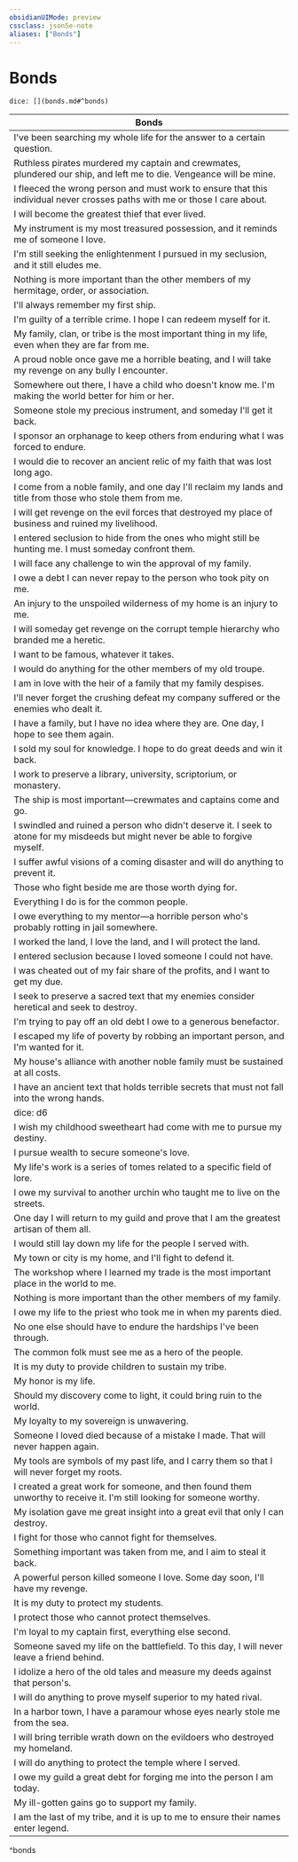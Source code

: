 ```yaml
---
obsidianUIMode: preview
cssclass: json5e-note
aliases: ["Bonds"]
---
```

# Bonds

`dice: [](bonds.md#^bonds)`

| Bonds |
|-------|
| I've been searching my whole life for the answer to a certain question. |
| Ruthless pirates murdered my captain and crewmates, plundered our ship, and left me to die. Vengeance will be mine. |
| I fleeced the wrong person and must work to ensure that this individual never crosses paths with me or those I care about. |
| I will become the greatest thief that ever lived. |
| My instrument is my most treasured possession, and it reminds me of someone I love. |
| I'm still seeking the enlightenment I pursued in my seclusion, and it still eludes me. |
| Nothing is more important than the other members of my hermitage, order, or association. |
| I'll always remember my first ship. |
| I'm guilty of a terrible crime. I hope I can redeem myself for it. |
| My family, clan, or tribe is the most important thing in my life, even when they are far from me. |
| A proud noble once gave me a horrible beating, and I will take my revenge on any bully I encounter. |
| Somewhere out there, I have a child who doesn't know me. I'm making the world better for him or her. |
| Someone stole my precious instrument, and someday I'll get it back. |
| I sponsor an orphanage to keep others from enduring what I was forced to endure. |
| I would die to recover an ancient relic of my faith that was lost long ago. |
| I come from a noble family, and one day I'll reclaim my lands and title from those who stole them from me. |
| I will get revenge on the evil forces that destroyed my place of business and ruined my livelihood. |
| I entered seclusion to hide from the ones who might still be hunting me. I must someday confront them. |
| I will face any challenge to win the approval of my family. |
| I owe a debt I can never repay to the person who took pity on me. |
| An injury to the unspoiled wilderness of my home is an injury to me. |
| I will someday get revenge on the corrupt temple hierarchy who branded me a heretic. |
| I want to be famous, whatever it takes. |
| I would do anything for the other members of my old troupe. |
| I am in love with the heir of a family that my family despises. |
| I'll never forget the crushing defeat my company suffered or the enemies who dealt it. |
| I have a family, but I have no idea where they are. One day, I hope to see them again. |
| I sold my soul for knowledge. I hope to do great deeds and win it back. |
| I work to preserve a library, university, scriptorium, or monastery. |
| The ship is most important—crewmates and captains come and go. |
| I swindled and ruined a person who didn't deserve it. I seek to atone for my misdeeds but might never be able to forgive myself. |
| I suffer awful visions of a coming disaster and will do anything to prevent it. |
| Those who fight beside me are those worth dying for. |
| Everything I do is for the common people. |
| I owe everything to my mentor—a horrible person who's probably rotting in jail somewhere. |
| I worked the land, I love the land, and I will protect the land. |
| I entered seclusion because I loved someone I could not have. |
| I was cheated out of my fair share of the profits, and I want to get my due. |
| I seek to preserve a sacred text that my enemies consider heretical and seek to destroy. |
| I'm trying to pay off an old debt I owe to a generous benefactor. |
| I escaped my life of poverty by robbing an important person, and I'm wanted for it. |
| My house's alliance with another noble family must be sustained at all costs. |
| I have an ancient text that holds terrible secrets that must not fall into the wrong hands. |
| dice: d6 | Bond |
| I wish my childhood sweetheart had come with me to pursue my destiny. |
| I pursue wealth to secure someone's love. |
| My life's work is a series of tomes related to a specific field of lore. |
| I owe my survival to another urchin who taught me to live on the streets. |
| One day I will return to my guild and prove that I am the greatest artisan of them all. |
| I would still lay down my life for the people I served with. |
| My town or city is my home, and I'll fight to defend it. |
| The workshop where I learned my trade is the most important place in the world to me. |
| Nothing is more important than the other members of my family. |
| I owe my life to the priest who took me in when my parents died. |
| No one else should have to endure the hardships I've been through. |
| The common folk must see me as a hero of the people. |
| It is my duty to provide children to sustain my tribe. |
| My honor is my life. |
| Should my discovery come to light, it could bring ruin to the world. |
| My loyalty to my sovereign is unwavering. |
| Someone I loved died because of a mistake I made. That will never happen again. |
| My tools are symbols of my past life, and I carry them so that I will never forget my roots. |
| I created a great work for someone, and then found them unworthy to receive it. I'm still looking for someone worthy. |
| My isolation gave me great insight into a great evil that only I can destroy. |
| I fight for those who cannot fight for themselves. |
| Something important was taken from me, and I aim to steal it back. |
| A powerful person killed someone I love. Some day soon, I'll have my revenge. |
| It is my duty to protect my students. |
| I protect those who cannot protect themselves. |
| I'm loyal to my captain first, everything else second. |
| Someone saved my life on the battlefield. To this day, I will never leave a friend behind. |
| I idolize a hero of the old tales and measure my deeds against that person's. |
| I will do anything to prove myself superior to my hated rival. |
| In a harbor town, I have a paramour whose eyes nearly stole me from the sea. |
| I will bring terrible wrath down on the evildoers who destroyed my homeland. |
| I will do anything to protect the temple where I served. |
| I owe my guild a great debt for forging me into the person I am today. |
| My ill-gotten gains go to support my family. |
| I am the last of my tribe, and it is up to me to ensure their names enter legend. |
^bonds